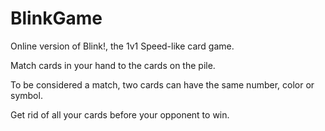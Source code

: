 # BlinkGame
Online version of Blink!, the 1v1 Speed-like card game.


Match cards in your hand to the cards on the pile.

To be considered a match, two cards can have the same number, color or symbol.

Get rid of all your cards before your opponent to win.
